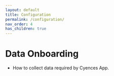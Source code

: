 ```yaml
---
layout: default
title: Configuration
permalink: /configuration/
nav_order: 4
has_children: true
---
```



# Data Onboarding
* How to collect data required by Cyences App.
